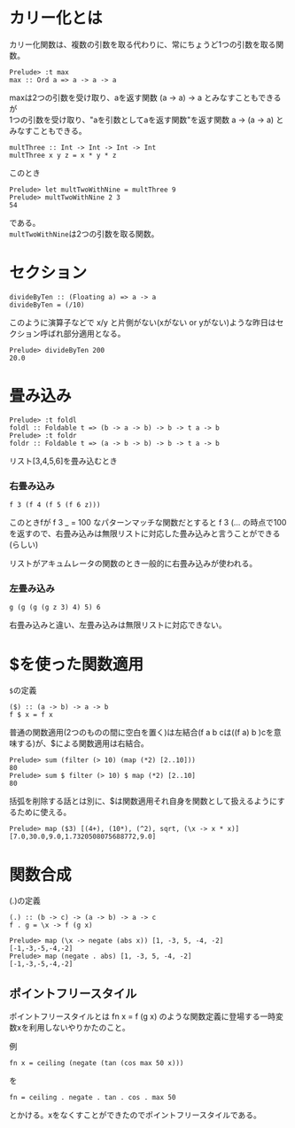 # カリー化とは

カリー化関数は、複数の引数を取る代わりに、常にちょうど1つの引数を取る関数。

```
Prelude> :t max
max :: Ord a => a -> a -> a
```

maxは2つの引数を受け取り、aを返す関数 (a -> a) -> a とみなすこともできるが  
1つの引数を受け取り、"aを引数としてaを返す関数"を返す関数 a -> (a -> a) とみなすこともできる。


```
multThree :: Int -> Int -> Int -> Int
multThree x y z = x * y * z
```

このとき

```
Prelude> let multTwoWithNine = multThree 9
Prelude> multTwoWithNine 2 3
54
```

である。  
`multTwoWithNine`は2つの引数を取る関数。

# セクション

```
divideByTen :: (Floating a) => a -> a
divideByTen = (/10)
```

このように演算子などで x/y と片側がない(xがない or yがない)ような昨日はセクション呼ばれ部分適用となる。

```
Prelude> divideByTen 200
20.0
```

# 畳み込み

```
Prelude> :t foldl
foldl :: Foldable t => (b -> a -> b) -> b -> t a -> b
Prelude> :t foldr
foldr :: Foldable t => (a -> b -> b) -> b -> t a -> b
```

リスト[3,4,5,6]を畳み込むとき

### 右畳み込み

```
f 3 (f 4 (f 5 (f 6 z)))
```

このときfが
f 3 _ = 100
なパターンマッチな関数だとすると
f 3 (... の時点で100を返すので、右畳み込みは無限リストに対応した畳み込みと言うことができる(らしい)

リストがアキュムレータの関数のとき一般的に右畳み込みが使われる。

### 左畳み込み

```
g (g (g (g z 3) 4) 5) 6
```

右畳み込みと違い、左畳み込みは無限リストに対応できない。


# $を使った関数適用

`$`の定義

```
($) :: (a -> b) -> a -> b
f $ x = f x
```

普通の関数適用(2つのものの間に空白を置く)は左結合(f a b cは((f a) b )cを意味する)が、$による関数適用は右結合。

````
Prelude> sum (filter (> 10) (map (*2) [2..10]))
80
Prelude> sum $ filter (> 10) $ map (*2) [2..10]
80
````

括弧を削除する話とは別に、$は関数適用それ自身を関数として扱えるようにするために使える。

```
Prelude> map ($3) [(4+), (10*), (^2), sqrt, (\x -> x * x)]
[7.0,30.0,9.0,1.7320508075688772,9.0]
```

# 関数合成

(.)の定義

```
(.) :: (b -> c) -> (a -> b) -> a -> c
f . g = \x -> f (g x)
```

```
Prelude> map (\x -> negate (abs x)) [1, -3, 5, -4, -2]
[-1,-3,-5,-4,-2]
Prelude> map (negate . abs) [1, -3, 5, -4, -2]
[-1,-3,-5,-4,-2]
```

## ポイントフリースタイル

ポイントフリースタイルとは
fn x = f (g x) のような関数定義に登場する一時変数xを利用しないやりかたのこと。

例

```
fn x = ceiling (negate (tan (cos max 50 x)))
```
を
```
fn = ceiling . negate . tan . cos . max 50
```
とかける。xをなくすことができたのでポイントフリースタイルである。